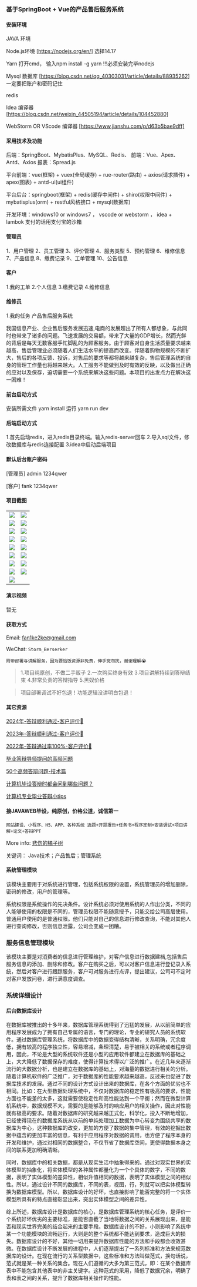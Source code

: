 ### 基于SpringBoot + Vue的产品售后服务系统

#### 安装环境

JAVA 环境 

Node.js环境 [https://nodejs.org/en/] 选择14.17

Yarn 打开cmd， 输入npm install -g yarn !!!必须安装完毕nodejs

Mysql 数据库 [https://blog.csdn.net/qq_40303031/article/details/88935262] 一定要把账户和密码记住

redis

Idea 编译器 [https://blog.csdn.net/weixin_44505194/article/details/104452880]

WebStorm OR VScode 编译器 [https://www.jianshu.com/p/d63b5bae9dff]

#### 采用技术及功能

后端：SpringBoot、MybatisPlus、MySQL、Redis、
前端：Vue、Apex、Antd、Axios
报表：Spread.js

平台前端：vue(框架) + vuex(全局缓存) + rue-router(路由) + axios(请求插件) + apex(图表)  + antd-ui(ui组件)

平台后台：springboot(框架) + redis(缓存中间件) + shiro(权限中间件) + mybatisplus(orm) + restful风格接口 + mysql(数据库)

开发环境：windows10 or windows7 ， vscode or webstorm ， idea + lambok 支付的话用支付宝的沙箱

#### 管理员
1、用户管理
2、员工管理
3、评价管理
4、服务类型
5、预约管理
6、维修信息
7、产品信息
8、缴费记录
9、工单管理
10、公告信息

#### 客户
1.我的工单
2.个人信息
3.缴费记录
4.维修信息

#### 维修员
1.我的任务
产品售后服务系统

我国信息产业、企业售后服务发展迅速,电商的发展超出了所有人都想象，与此同时也带来了诸多的问题。飞速发展的交易额，带来了大量的GDP增长，然而光鲜的背后是每天无数客服手忙脚乱的为顾客服务。由于顾客对自身生活质量要求越来越高，售后管理业必须随着人们生活水平的提高而改变。伴随着购物规模的不断扩大，售后的各项反馈、投诉，对售后的要求等都将越来越复杂，售后管理系统的自身的管理工作量也将越来越大。人工服务不能做到及时有效的反映，以及做出正确的应对以及保存，迫切需要一个系统来解决这些问题。本项目的出发点力在解决这一困难！

#### 前台启动方式

安装所需文件 yarn install 
运行 yarn run dev

#### 后端启动方式

1.首先启动redis，进入redis目录终端。输入redis-server回车
2.导入sql文件，修改数据库与redis连接配置
3.idea中启动后端项目

#### 默认后台账户密码

[管理员]
admin
1234qwer

[客户]
fank
1234qwer

#### 项目截图

|  |  |
|---------------------|---------------------|
|![](https://fank-bucket-oss.oss-cn-beijing.aliyuncs.com/img/1673357817058.jpg) | ![](https://fank-bucket-oss.oss-cn-beijing.aliyuncs.com/img/1673357975247.jpg) |
|![](https://fank-bucket-oss.oss-cn-beijing.aliyuncs.com/img/1673357799210.jpg) | ![](https://fank-bucket-oss.oss-cn-beijing.aliyuncs.com/img/1673357961409.jpg) |
|![](https://fank-bucket-oss.oss-cn-beijing.aliyuncs.com/img/1673357774358.jpg) | ![](https://fank-bucket-oss.oss-cn-beijing.aliyuncs.com/img/1673357946190.jpg) |
|![](https://fank-bucket-oss.oss-cn-beijing.aliyuncs.com/img/1673357759608.jpg) | ![](https://fank-bucket-oss.oss-cn-beijing.aliyuncs.com/img/1673357926218.jpg) |
|![](https://fank-bucket-oss.oss-cn-beijing.aliyuncs.com/img/1673357743535.jpg) | ![](https://fank-bucket-oss.oss-cn-beijing.aliyuncs.com/img/1673357909448.jpg) |
|![](https://fank-bucket-oss.oss-cn-beijing.aliyuncs.com/img/1673357718811.jpg) | ![](https://fank-bucket-oss.oss-cn-beijing.aliyuncs.com/img/1673357890366.jpg) |
|![](https://fank-bucket-oss.oss-cn-beijing.aliyuncs.com/img/1673357692588.jpg) | ![](https://fank-bucket-oss.oss-cn-beijing.aliyuncs.com/img/1673357874138.jpg) |
|![](https://fank-bucket-oss.oss-cn-beijing.aliyuncs.com/img/1673357859761.jpg) | ![](https://fank-bucket-oss.oss-cn-beijing.aliyuncs.com/img/1673357829777.jpg) |
| ![](https://fank-bucket-oss.oss-cn-beijing.aliyuncs.com/work/936e9baf53eb9a217af4f89c616dc19.png) |

#### 演示视频

暂无

#### 获取方式

Email: fan1ke2ke@gmail.com

WeChat: `Storm_Berserker`

`附带部署与讲解服务，因为要恰饭资源非免费，伸手党勿扰，谢谢理解😭`

> 1.项目纯原创，不做二手贩子 2.一次购买终身有效 3.项目讲解持续到答辩结束 4.非常负责的答辩指导 5.黑奴价格

> 项目部署调试不好包退！功能逻辑没讲明白包退！

#### 其它资源

[2024年-答辩顺利通过-客户评价👻](https://berserker287.github.io/2024/06/06/2024%E5%B9%B4%E7%AD%94%E8%BE%A9%E9%A1%BA%E5%88%A9%E9%80%9A%E8%BF%87/)

[2023年-答辩顺利通过-客户评价🐢](https://berserker287.github.io/2023/06/14/2023%E5%B9%B4%E7%AD%94%E8%BE%A9%E9%A1%BA%E5%88%A9%E9%80%9A%E8%BF%87/)

[2022年-答辩通过率100%-客户评价🐣](https://berserker287.github.io/2022/05/25/%E9%A1%B9%E7%9B%AE%E4%BA%A4%E6%98%93%E8%AE%B0%E5%BD%95/)

[毕业答辩导师提问的高频问题](https://berserker287.github.io/2023/06/13/%E6%AF%95%E4%B8%9A%E7%AD%94%E8%BE%A9%E5%AF%BC%E5%B8%88%E6%8F%90%E9%97%AE%E7%9A%84%E9%AB%98%E9%A2%91%E9%97%AE%E9%A2%98/)

[50个高频答辩问题-技术篇](https://berserker287.github.io/2023/06/13/50%E4%B8%AA%E9%AB%98%E9%A2%91%E7%AD%94%E8%BE%A9%E9%97%AE%E9%A2%98-%E6%8A%80%E6%9C%AF%E7%AF%87/)

[计算机毕设答辩时都会问到哪些问题？](https://www.zhihu.com/question/31020988)

[计算机专业毕业答辩小tips](https://zhuanlan.zhihu.com/p/145911029)


#### 接JAVAWEB毕设，纯原创，价格公道，诚信第一

`网站建设、小程序、H5、APP、各种系统 选题+开题报告+任务书+程序定制+安装调试+项目讲解+论文+答辩PPT`

More info: [悲伤的橘子树](https://berserker287.github.io/)


关键词： Java技术；产品售后；管理系统

#### 系统管理模块
该模块主要用于对系统进行管理，包括系统权限的设置，系统管理员的增加删除，密码的修改，用户的管理等。

系统权限是系统操作的先决条件。设计系统必须对使用系统的人作出分类，不同的人能够使用的权限是不同的，管理员权限不能随意授予，只能交给公司高层使用。普通用户使用的是普通权限。他们只能对自己的信息进行修改查询，不能对其他人进行查询修改，否则信息泄露，公司会变成一团糟。

### 服务信息管理模块
该模块主要是对消费者的信息进行管理维护，对客户信息进行数据建档,包括售后服务信息的添加、删除和修改。客户在购买之后，可以对客户信息进行登记录入系统，然后对客户进行跟踪服务，客户可对服务进行点评，提出建议，公司可不定时对客户发放问卷，进行满意度调查。


### 系统详细设计
#### 后台数据库设计
在数据库被推出的十多年来，数据库管理系统得到了迅猛的发展，从以前简单的应用程序发展成为了拥有自己专属的语言，专门的理论，专业的研究人员的系统软件。通过数据库管理系统，将数据库中的数据变得结构清晰，关系明确，冗余度低，拥有较高的程序独立性，容易增减，条理清楚，易于被相关的系统或者程序调用，因此，不论是大型的系统软件还是小型的应用软件都建立在数据库的基础之上，大大降低了数据保存的难度，使得计算技术得以广泛的推广。在近几年来逐渐流行的大数据分析，也是建立在数据库的基础上，对海量的数据进行相关的分析。随着计算机软件的广泛推广，对于数据库的性能要求越来越高，反过来也促进了数据库技术的发展。通过不同的设计方式设计出来的数据库，在各个方面的优劣也不相同。比如：在大型数据处理系统中，不仅对数据库的稳定性有极高的要求，性能方面也不能差的太多，这就需要使稳定性和高性能达到一个平衡；然而在微型计算机系统中，数据规模不大，需要的是能够及时的响应用户的相关操作，因此对性能就有极高的要求。随着对数据库的研究越来越正式化，科学化，投入不断地增加，已经使得现在的数据库系统从以前的单纯处理加工数据为中心转变为围绕共享的数据库为中心，这种数据库的改变，更加的方便了数据的集中管理，有效的挖掘出数据中蕴含的更加丰富的信息，有利于应用程序对数据的调用，也方便了程序本身的开发和维护，通过对相同的数据整合，不仅节省了数据库空间，更使得数据本身之间的联系更加明确清晰。

同时，数据库中的相关数据，都是从现实生活中抽象得来的。通过对现实世界的实体模型的抽象化，将实体模型的各种属性都量化为一个个具体的数字，不同的数据，表明了实体模型的差异性，相似升值相同的数据，表明了实体模型之间的相似性。所以，通过设计不同的数据库，不同的表，视图，行，列就可以把实体模型转换为数据库模型。所以，数据库设计的好坏，也直接影响了能否完整的将一个实体模型所具有的特点直接彰显出来，突出实体模型之间的差异性。

综上所述，数据库设计是数据库的核心，是数据库管理系统的核心任务，是评价一个系统好坏优劣的主要标准，是能否直截了当地将数据之间的关系展现出来，是能否和现实世界完美的结合起来的主要手段。数据库设计的不好，小则影响了系统中某一个功能模块的流畅运行，大则是的整个系统都不能达到要求，造成巨大的损失。数据库设计的不好，其他一切用来提升数据库性能的方法和手段都会收效甚微。在数据库设计不断发展的进程中，人们逐渐提出了一系列标准和方法来规范数据库的设计。在现在流行的关系型数据中，这些标准和方法叫做范式，换句话说，范式就是某一种关系的集合。现在人们遵循的大多为第三范式，即：在某个数据库表中不能包含其他表中的非主关键字。这种范式的采用，降低了数据冗余，明确了表和表之间的关系，提升了数据库相关操作的性能。


